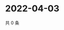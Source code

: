 # 2022-04-03

共 0 条

<!-- BEGIN WEIBO -->
<!-- 最后更新时间 Sun Apr 03 2022 13:01:13 GMT+0800 (China Standard Time) -->

<!-- END WEIBO -->
